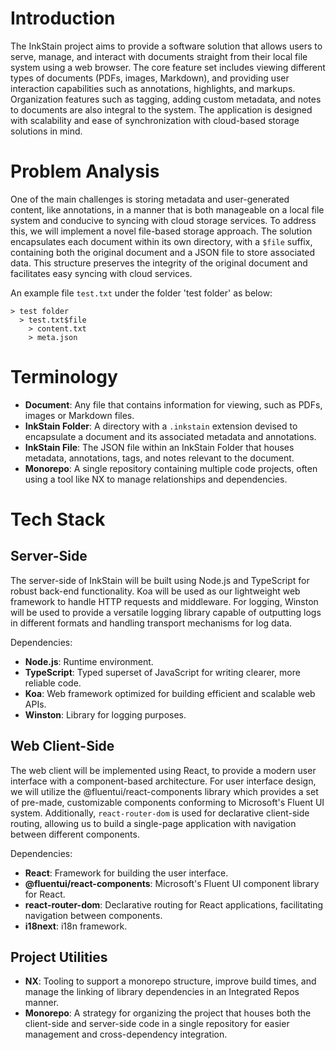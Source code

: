 # Introduction

The InkStain project aims to provide a software solution that allows users to serve, manage, and interact with documents straight from their local file system using a web browser. The core feature set includes viewing different types of documents (PDFs, images, Markdown), and providing user interaction capabilities such as annotations, highlights, and markups. Organization features such as tagging, adding custom metadata, and notes to documents are also integral to the system. The application is designed with scalability and ease of synchronization with cloud-based storage solutions in mind.

# Problem Analysis

One of the main challenges is storing metadata and user-generated content, like annotations, in a manner that is both manageable on a local file system and conducive to syncing with cloud storage services. To address this, we will implement a novel file-based storage approach. The solution encapsulates each document within its own directory, with a `$file` suffix, containing both the original document and a JSON file to store associated data. This structure preserves the integrity of the original document and facilitates easy syncing with cloud services.

An example file `test.txt` under the folder 'test folder' as below:

```
> test folder
  > test.txt$file
    > content.txt
    > meta.json
```

# Terminology

- **Document**: Any file that contains information for viewing, such as PDFs, images or Markdown files.
- **InkStain Folder**: A directory with a `.inkstain` extension devised to encapsulate a document and its associated metadata and annotations.
- **InkStain File**: The JSON file within an InkStain Folder that houses metadata, annotations, tags, and notes relevant to the document.
- **Monorepo**: A single repository containing multiple code projects, often using a tool like NX to manage relationships and dependencies.

# Tech Stack

## Server-Side

The server-side of InkStain will be built using Node.js and TypeScript for robust back-end functionality. Koa will be used as our lightweight web framework to handle HTTP requests and middleware. For logging, Winston will be used to provide a versatile logging library capable of outputting logs in different formats and handling transport mechanisms for log data.

Dependencies:

- **Node.js**: Runtime environment.
- **TypeScript**: Typed superset of JavaScript for writing clearer, more reliable code.
- **Koa**: Web framework optimized for building efficient and scalable web APIs.
- **Winston**: Library for logging purposes.

## Web Client-Side

The web client will be implemented using React, to provide a modern user interface with a component-based architecture. For user interface design, we will utilize the @fluentui/react-components library which provides a set of pre-made, customizable components conforming to Microsoft's Fluent UI system. Additionally, `react-router-dom` is used for declarative client-side routing, allowing us to build a single-page application with navigation between different components.

Dependencies:

- **React**: Framework for building the user interface.
- **@fluentui/react-components**: Microsoft's Fluent UI component library for React.
- **react-router-dom**: Declarative routing for React applications, facilitating navigation between components.
- **i18next**: i18n framework.

## Project Utilities

- **NX**: Tooling to support a monorepo structure, improve build times, and manage the linking of library dependencies in an Integrated Repos manner.
- **Monorepo**: A strategy for organizing the project that houses both the client-side and server-side code in a single repository for easier management and cross-dependency integration.
